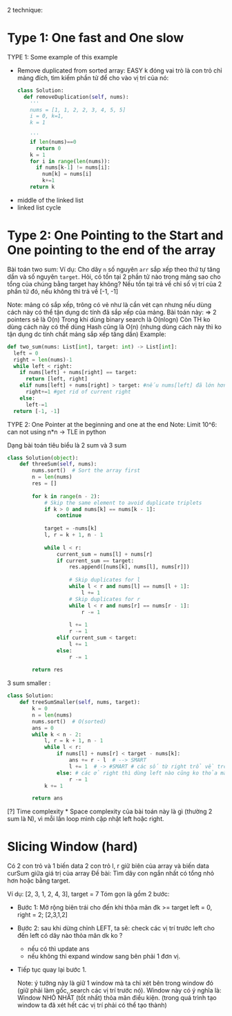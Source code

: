 2 technique:
# Type 1: One fast and One slow
TYPE 1: Some example of this example 
- Remove duplicated from sorted array: EASY
  k đóng vai trò là con trỏ chỉ mảng đích, tìm kiếm phần tử để cho vào vị trí của nó: 
  ```python
  class Solution:
    def removeDuplication(self, nums):
      '''
      nums = [1, 1, 2, 2, 3, 4, 5, 5]
      i = 0, k=1,  
      k = 1
      
      ''' 
      if len(nums)==0
        return 0
      k = 1
      for i in range(len(nums)):
        if nums[k-1] != nums[i]:
          num[k] = nums[i]
          k+=1
      return k 
  ```
- middle of the linked list 
- linked list cycle 

# Type 2: One Pointing to the Start and One pointing to the end of the array 
Bài toán two sum: 
Ví dụ: Cho dãy `n` số nguyên `arr` sắp xếp theo thứ tự tăng dần và số nguyên `target`. Hỏi, có tồn tại 2 phần tử nào trong mảng sao cho tổng của chúng bằng target hay không? Nếu tồn tại trả về chỉ số vị trí của 2 phần tử đó, nếu không thì trả về [-1, -1] 

Note: mảng có sắp xếp, trông có vẻ như là cần vét cạn nhưng nếu dùng cách này có thể tận dụng dc tính đã sắp xếp của mảng.
Bài toán này: 
=> 2 pointers sẽ là O(n)
Trong khi dùng binary search là O(nlogn)
Còn TH ko dùng cách này có thể dùng Hash cũng là O(n) (nhưng dùng cách này thì ko tận dụng dc tính chất mảng sắp xếp tăng dần)
Example: 
```python
def two_sum(nums: List[int], target: int) -> List[int]:
  left = 0
  right = len(nums)-1
  while left < right:
    if nums[left] + nums[right] == target:
      return [left, right]
    elif nums[left] + nums[right] > target: #nếu nums[left] đã lớn hơn thì nums[left++] đều không thỏa
      right+=1 #get rid of current right
    else:
      left-=1
  return [-1, -1]    
```
TYPE 2: One Pointer at the beginning and one at the end
Note: Limit 10^6: can not using n\*n -> TLE in python

Dạng bài toán tiêu biểu là 2 sum và 3 sum 
```python
class Solution(object):
    def threeSum(self, nums):
        nums.sort()  # Sort the array first
        n = len(nums)
        res = []
        
        for k in range(n - 2):
            # Skip the same element to avoid duplicate triplets
            if k > 0 and nums[k] == nums[k - 1]:
                continue
                
            target = -nums[k]
            l, r = k + 1, n - 1
            
            while l < r:
                current_sum = nums[l] + nums[r]
                if current_sum == target:
                    res.append([nums[k], nums[l], nums[r]])
                    
                    # Skip duplicates for l
                    while l < r and nums[l] == nums[l + 1]:
                        l += 1
                    # Skip duplicates for r
                    while l < r and nums[r] == nums[r - 1]:
                        r -= 1
                        
                    l += 1
                    r -= 1
                elif current_sum < target:
                    l += 1
                else:
                    r -= 1
        
        return res 
```
3 sum smaller :
```python
class Solution:
    def treeSumSmaller(self, nums, target):
        k = 0
        n = len(nums)
        nums.sort()  # O(sorted)
        ans = 0
        while k < n - 2:
            l, r = k + 1, n - 1
            while l < r:
                if nums[l] + nums[r] < target - nums[k]:
                    ans += r - l  # --> SMART
                    l += 1  # -> #SMART # các số từ right trổ về trc sẽ thỏa mãn đk đề 
                else: # các ở right thì dùng left nào cũng ko thỏa mãn đk đề 
                    r -= 1
            k += 1

        return ans 
```

[?] Time complexity * Space complexity của bài toán này là gì (thường 2 sum là N), vì mỗi lần loop mình cập nhật left hoặc right. 

# Slicing Window (hard) 

Có 2 con trỏ và 1 biến data 
2 con trỏ l, r giữ biên của array và biến data curSum giữa giá trị của array
Đề bài: Tìm dãy con ngắn nhất có tổng nhỏ hơn hoặc bằng target. 

Ví dụ: [2, 3, 1, 2, 4, 3], target = 7
Tóm gọn là gồm 2 bước: 
- Bước 1: Mở rộng biên trái cho đến khi thõa mãn đk >= target
  left = 0, right = 2;  [2,3,1,2] 
- Bước 2: sau khi dừng chỉnh LEFT, ta sẽ:
  check các vị trí trước left cho đến left có dãy nào thỏa mãn dk ko ?
  + nếu có thì update ans
  + nếu không thì expand window sang bên phải 1 đơn vị.
- Tiếp tục quay lại bước 1.

  Note: ý tưởng này là giữ 1 window mà ta chỉ xét bên trong window đó (giữ phải làm gốc, search các vị trí trước nó).
Window này có ý nghĩa là: Window NHỎ NHẤT (tốt nhất) thỏa mãn điều kiện. (trong quá trình tạo window ta đã xét hết các vị trí phải có thể tạo thành)

